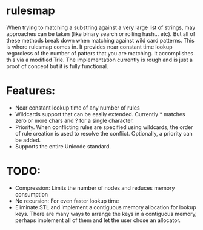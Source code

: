 # rulesmap
When trying to matching a substring against a very large list of strings, may approaches can be taken (like binary search or rolling hash... etc). But all of these methods break down when matching against wild card patterns. This is where rulesmap comes in. It provides near constant time lookup regardless of the number of patters that you are matching. It accomplishes this via a modified Trie. The implementation currently is rough and is just a proof of concept but it is fully functional.

# Features:

- Near constant lookup time of any number of rules
- Wildcards support that can be easily extended. Currently * matches zero or more chars and ? for a single character.
- Priority. When conflicting rules are specified using wildcards, the order of rule creation is used to resolve the conflict. Optionally, a priority can be added.
- Supports the entire Unicode standard.

# TODO:
- Compression: Limits the number of nodes and reduces memory consumption
- No recursion: For even faster lookup time
- Eliminate STL and implement a contiguous memory allocation for lookup keys. There are many ways to arrange the keys in a contiguous memory, perhaps implement all of them and let the user chose an allocator.
